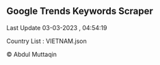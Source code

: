 

## Google Trends Keywords Scraper 
 
Last Update 03-03-2023 , 04:54:19

Country List :
VIETNAM.json



© Abdul Muttaqin 
